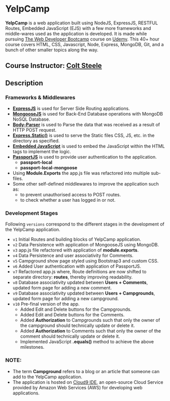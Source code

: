 # YelpCamp

**YelpCamp** is a web application built using NodeJS, ExpressJS, RESTFUL Routes, Embedded JavaScript (EJS) with a few more frameworks and middle-wares used as the application is developed. It is made while pursuing [The Web Developer Bootcamp](https://www.udemy.com/the-web-developer-bootcamp/) course on [Udemy](https://www.udemy.com/). This 40+ hour course covers HTML, CSS, Javascript, Node, Express, MongoDB, Git, and a bunch of other smaller topics along the way.

## Course Instructor: [Colt Steele](https://www.linkedin.com/in/coltsteele/)

## Description

### Frameworks & Middlewares

* **[ExpressJS](https://expressjs.com/)** is used for Server Side Routing applications.
* **[MongooseJS](http://mongoosejs.com/)** is used for Back-End Database operations with MongoDB NoSQL Database.
* **[Body-Parser](https://github.com/expressjs/body-parser/)** is used to Parse the data that was received as a result of HTTP POST request.
* **[Express.Static()](https://expressjs.com/en/starter/static-files.html)** is used to serve the Static files CSS, JS, etc. in the directory as specified.
* **[Embedded JavaScript]()** is used to embed the JavaScript within the HTML tags to implement the logic.
* **[PassportJS](www.passportjs.org/)** is used to provide user authentication to the application.
	* **passport-local**
	* **passport-local-mongoose**
* Using **Module.Exports** the app.js file was refactored into multiple sub-files.
* Some other self-defined middlewares to improve the application such as:
	* to prevent unauthorised access to POST routes.
	* to check whether a user has logged in or not.

### Development Stages

Following `versions` correspond to the different stages in the development of the YelpCamp application.

* `v1`  Initial Routes and building blocks of YelpCamp application.
* `v2`  Data Persistence with application of MongooseJS using MongoDB. 
* `v3`  app.js file refactored with application of **module.exports**.
* `v4`  Data Persistence and user associativity for Comments.
* `v5`  Campground show page styled using Bootstrap3 and custom CSS.
* `v6`  Added User authentication with application of PassportJS.
* `v7`  Refactored app.js where, Route definitions are now shifted to separate directory: **routes**, thereby improving readability.
* `v8`  Database associativity updated between **Users + Comments**, updated form page for adding a new comment.
* `v9`  Database associativity updated between **Users + Campgrounds**, updated form page for adding a new campground.
* `v10` Pre-final version of the app.
	* Added Edit and Delete buttons for the Campgrounds.
	* Added Edit and Delete buttons for the Comments.
	* Added **Authorization** to Campgrounds such that only the owner of the campground should technically update or delete it.
	* Added **Authorization** to Comments such that only the owner of the comment should technically update or delete it.
	* Implemented JavaScript **.equals()** method to achieve the above milestones.

### NOTE:

* The term **Campground** refers to a blog or an article that someone can add to the YelpCamp application.
* The application is hosted on [Cloud9 IDE](https://aws.amazon.com/cloud9/), an open-source Cloud Service provided by Amazon Web Services (AWS) for developing web applications.